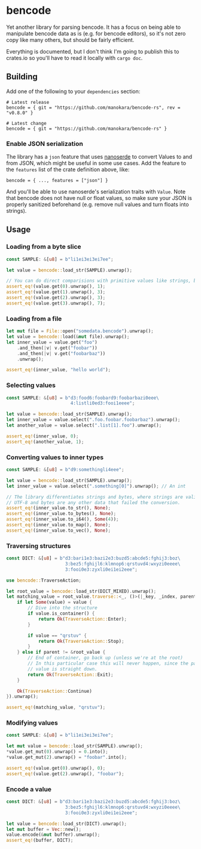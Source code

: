 # bencode

Yet another library for parsing bencode. It has a focus on being able to manipulate bencode data as is (e.g. for bencode editors), so it's not zero copy like many others, but should be fairly efficient.

Everything is documented, but I don't think I'm going to publish this to crates.io so you'll have to read it locally with `cargo doc`.

## Building

Add one of the following to your `dependencies` section:

```
# Latest release
bencode = { git = "https://github.com/manokara/bencode-rs", rev = "v0.8.0" }

# Latest change
bencode = { git = "https://github.com/manokara/bencode-rs" }
```

### Enable JSON serialization

The library has a `json` feature that uses [nanoserde] to convert Values to and from JSON, which might be useful in some use cases. Add the feature to the `features` list of the crate definition above, like:

```
bencode = { ..., features = ["json"] }
```

And you'll be able to use nanoserde's serialization traits with `Value`. Note that bencode does not have null or float values, so make sure your JSON is properly sanitized beforehand (e.g. remove null values and turn floats into strings).

## Usage

### Loading from a byte slice

```rust
const SAMPLE: &[u8] = b"li1ei3ei3ei7ee";

let value = bencode::load_str(SAMPLE).unwrap();

// You can do direct comparisions with primitive values like strings, bytes and integers.
assert_eq!(value.get(0).unwrap(), 1);
assert_eq!(value.get(1).unwrap(), 3);
assert_eq!(value.get(2).unwrap(), 3);
assert_eq!(value.get(3).unwrap(), 7);
```

### Loading from a file

```rust
let mut file = File::open("somedata.bencode").unwrap();
let value = bencode::load(&mut file).unwrap();
let inner_value = value.get("foo")
    .and_then(|v| v.get("foobar"))
    .and_then(|v| v.get("foobarbaz"))
    .unwrap();

assert_eq!(inner_value, "hello world");
```

### Selecting values

```rust
const SAMPLE: &[u8] = b"d3:food6:foobard9:foobarbazi0eee\
                        4:listli0ed3:fooi1eeee";

let value = bencode::load_str(SAMPLE).unwrap();
let inner_value = value.select(".foo.foobar.foobarbaz").unwrap();
let another_value = value.select(".list[1].foo").unwrap();

assert_eq!(inner_value, 0);
assert_eq!(another_value, 1);
```

### Converting values to inner types

```rust
const SAMPLE: &[u8] = b"d9:somethingli4eee";

let value = bencode::load_str(SAMPLE).unwrap();
let inner_value = value.select(".something[0]").unwrap(); // An int

// The library differentiates strings and bytes, where strings are valid
// UTF-8 and bytes are any other data that failed the conversion.
assert_eq!(inner_value.to_str(), None);
assert_eq!(inner_value.to_bytes(), None);
assert_eq!(inner_value.to_i64(), Some(4));
assert_eq!(inner_value.to_map(), None);
assert_eq!(inner_value.to_vec(), None);
```

### Traversing structures

```rust
const DICT: &[u8] = b"d3:bari1e3:bazi2e3:buzd5:abcde5:fghij3:boz\
                      3:bez5:fghijl6:klmnop6:qrstuvd4:wxyzi0eeee\
                      3:fooi0e3:zyxli0ei1ei2eee";

use bencode::TraverseAction;

let root_value = bencode::load_str(DICT_MIXED).unwrap();
let matching_value = root_value.traverse::<_, ()>(|_key, _index, parent, value, _selector| {
    if let Some(value) = value {
        // Dive into the structure
        if value.is_container() {
            return Ok(TraverseAction::Enter);
        }

        if value == "qrstuv" {
            return Ok(TraverseAction::Stop);
        }
    } else if parent != &root_value {
        // End of container, go back up (unless we're at the root)
        // In this particular case this will never happen, since the path to the
        // value is straight down.
        return Ok(TraverseAction::Exit);
    }

    Ok(TraverseAction::Continue)
}).unwrap();

assert_eq!(matching_value, "qrstuv");
```

### Modifying values

```rust
const SAMPLE: &[u8] = b"li1ei3ei3ei7ee";

let mut value = bencode::load_str(SAMPLE).unwrap();
*value.get_mut(0).unwrap() = 0.into();
*value.get_mut(2).unwrap() = "foobar".into();

assert_eq!(value.get(0).unwrap(), 0);
assert_eq!(value.get(2).unwrap(), "foobar");
```

### Encode a value

```rust
const DICT: &[u8] = b"d3:bari1e3:bazi2e3:buzd5:abcde5:fghij3:boz\
                      3:bez5:fghijl6:klmnop6:qrstuvd4:wxyzi0eeee\
                      3:fooi0e3:zyxli0ei1ei2eee";

let value = bencode::load_str(DICT).unwrap();
let mut buffer = Vec::new();
value.encode(&mut buffer).unwrap();
assert_eq!(buffer, DICT);
```

[nanoserde]: https://crates.io/crates/nanoserde
